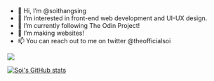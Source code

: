 - 👋 Hi, I’m @soithangsing
- 👀 I’m interested in front-end web development and UI-UX design. 
- 🌱 I’m currently following The Odin Project!
- 💞️ I’m making websites!
- 📫 You can reach out to me on twitter @theofficialsoi

<!---
soithangsing/soithangsing is a ✨ special ✨ repository because its `README.md` (this file) appears on your GitHub profile.
You can click the Preview link to take a look at your changes.
--->



![](https://media.giphy.com/media/UTDjW0DOyDS49OQO4V/giphy-downsized-large.gif)

[![Soi's GitHub stats](https://github-readme-stats.vercel.app/api?username=soithangsing&hide=stars)](https://github.com/anuraghazra/github-readme-stats)
